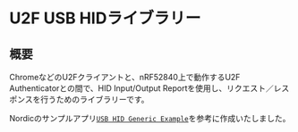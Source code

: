 # U2F USB HIDライブラリー

## 概要

ChromeなどのU2Fクライアントと、nRF52840上で動作するU2F Authenticatorとの間で、HID Input/Output Reportを使用し、リクエスト／レスポンスを行うためのライブラリーです。

Nordicのサンプルアプリ[`USB HID Generic Example`](https://infocenter.nordicsemi.com/topic/com.nordic.infocenter.sdk5.v15.2.0/usbd_hid_generic_example.html?cp=4_0_0_4_5_50_6)を参考に作成いたしました。
